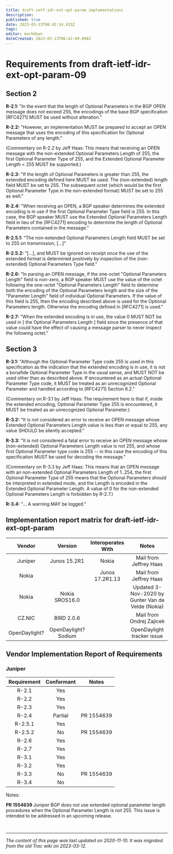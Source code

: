 ```yaml
---
title: draft-ietf-idr-ext-opt-param implementations
description: 
published: true
date: 2023-03-13T06:42:14.433Z
tags: 
editor: markdown
dateCreated: 2023-03-13T06:42:09.098Z
---
```


# Requirements from draft-ietf-idr-ext-opt-param-09
## Section 2

**R-2.1:** "In the event that the length of Optional Parameters in the BGP OPEN message does not exceed 255, the encodings of the base BGP specification [RFC4271] MUST be used without alteration."

**R-2.2:** "However, an implementation MUST be prepared to accept an OPEN message that uses the encoding of this specification for Optional Parameters of any length."

(Commentary on R-2.2 by Jeff Haas: This means that receiving an OPEN message with the non-extended Optional Parameters Length of 255, the first Optional Parameter Type of 255, and the Extended Optional Parameter Length < 255 MUST be supported.)

**R-2.3:** "If the length of Optional Parameters is greater than 255, the extended encoding defined here MUST be used. The (non-extended) length field MUST be set to 255. The subsequent octet (which would be the first Optional Parameter Type in the non-extended format) MUST be set to 255 as well."

**R-2.4:** "When receiving an OPEN, a BGP speaker determines the extended encoding is in use if the first Optional Parameter Type field is 255. In this case, the BGP speaker MUST use the Extended Optional Parameters Length field in lieu of the [RFC4271] encoding to determine the length of Optional Parameters contained in the message."

**R-2.5.1:** "The non-extended Optional Parameters Length field MUST be set to 255 on transmission, [...]"

**R-2.5.2:** "[...], and MUST be ignored on receipt once the use of the extended format is determined positively by inspection of the (non-extended) Optional Parameters Type field."

**R-2.6:** "In parsing an OPEN message, if the one-octet "Optional Parameters Length" field is non-zero, a BGP speaker MUST use the value of the octet following the one-octet "Optional Parameters Length" field to determine both the encoding of the Optional Parameters length and the size of the "Parameter Length" field of individual Optional Parameters. If the value of this field is 255, then the encoding described above is used for the Optional Parameters length. Otherwise the encoding defined in [RFC4271] is used."

**R-2.7:** "When the extended encoding is in use, the value 0 MUST NOT be used in [ the Optional Parameters Length ] field since the presence of that value could have the effect of causing a message parser to never inspect the following octet."
## Section 3

**R-3.1:** "Although the Optional Parameter Type code 255 is used in this specification as the indication that the extended encoding is in use, it is not a bonafide Optional Parameter Type in the usual sense, and MUST NOT be used other than as described above. If encountered as an actual Optional Parameter Type code, it MUST be treated as an unrecognized Optional Parameter and handled according to [RFC4271] Section 6.2."

(Commentary on R-3.1 by Jeff Haas: The requirement here is that if, inside the extended encoding, Optional Parameter Type 255 is encountered, it MUST be treated as an unrecognized Optional Parameter.)

**R-3.2:** "It is not considered an error to receive an OPEN message whose Extended Optional Parameters Length value is less than or equal to 255, any value SHOULD be silently accepted."

**R-3.3:** "It is not considered a fatal error to receive an OPEN message whose (non-extended) Optional Parameters Length value is not 255, and whose first Optional Parameter type code is 255 -- in this case the encoding of this specification MUST be used for decoding the message."

(Commentary on R-3.3 by Jeff Haas: This means that an OPEN message with an non-extended Optional Parameters Length of 1..254, the first Optional Parameter Type of 255 means that the Optional Parameters should be interpreted in extended mode, and the Length is encoded in the Extended Optional Parameter Length. A value of 0 for the non-extended Optional Parameters Length is forbidden by R-2.7.)

**R-3.4:** "... A warning MAY be logged." 

## Implementation report matrix for draft-ietf-idr-ext-opt-param

|     Vendor      |         Version        |  Interoperates With  |                        Notes                         |
|:---------------:|:----------------------:|:--------------------:|:----------------------------------------------------:|
|  Juniper        |  Junos 15.2R1          |  Nokia               |  Mail from Jeffrey Haas                              |
|  Nokia          |                        |  Junos 17.2R1.13     |  Mail from Jeffrey Haas                              |
|  Nokia          |  Nokia SROS16.0        |                      |  Updated 3-Nov-2020 by Gunter Van de Velde (Nokia)   |
|  CZ.NIC         |  BIRD 2.0.6            |                      |  Mail from Ondrej Zajicek                            |
|  OpenDaylight?  |  OpenDaylight? Sodium  |                      |  OpenDaylight tracker issue                          |

## Vendor Implementation Report of Requirements
### Juniper

| Requirement  |  Conformant  |     Notes     |
|:------------:|:------------:|:-------------:|
|  R-2.1       |  Yes         |               |
|  R-2.2       |  Yes         |               |
|  R-2.3       |  Yes         |               |
|  R-2.4       |  Partial     |  PR 1554639   |
|  R-2.5.1     |  Yes         |               |
|  R-2.5.2     |  No          |  PR 1554639   |
|  R-2.6       |  Yes         |               |
|  R-2.7       |  Yes         |               |
|  R-3.1       |  Yes         |               |
|  R-3.2       |  Yes         |               |
|  R-3.3       |  No          |  PR 1554639   |
|  R-3.4       |  No          |               |

 Notes:

**PR 1554639** Juniper BGP does not use extended optional parameter length procedures when the Optional Parameter Length is not 255. This issue is intended to be addressed in an upcoming release. 

&nbsp;
&nbsp;
&nbsp;

---

*The content of this page was last updated on 2020-11-10. It was migrated from the old Trac wiki on 2023-03-12.*